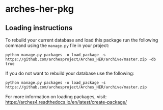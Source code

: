 # arches-her-pkg

## Loading instructions
To rebuild your current database and load this package run the following command using the `manage.py` file in your project:

```
python manage.py packages -o load_package -s https://github.com/archesproject/Arches_HER/archive/master.zip -db true
```

If you do not want to rebuild your database use the following:

```
python manage.py packages -o load_package -s https://github.com/archesproject/Arches_HER/archive/master.zip
```

For more information on loading packages, visit: https://arches4.readthedocs.io/en/latest/create-package/
